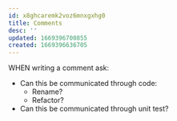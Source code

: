 ```yaml
---
id: x8ghcaremk2voz6mnxgxhg0
title: Comments
desc: ''
updated: 1669396700855
created: 1669396636705
---
```


WHEN writing a comment ask:
- Can this be communicated through code:
  - Rename?
  - Refactor?
- Can this be communicated through unit test?